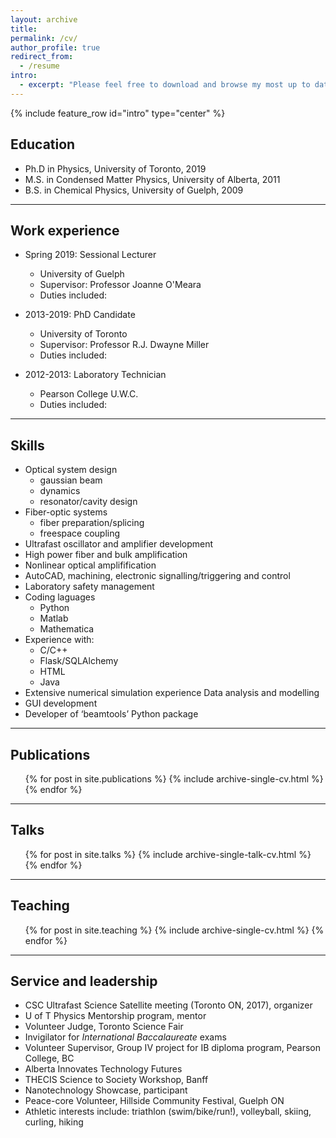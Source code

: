 ```yaml
---
layout: archive
title: 
permalink: /cv/
author_profile: true
redirect_from:
  - /resume
intro:
  - excerpt: "Please feel free to download and browse my most up to date CV **[found here](assets/downloads/cv-kylemanchee.pdf)**."
---
```


{% include feature_row id="intro" type="center" %}

## Education
* Ph.D in Physics, University of Toronto, 2019
* M.S. in Condensed Matter Physics, University of Alberta, 2011
* B.S. in Chemical Physics, University of Guelph, 2009

---
## Work experience
* Spring 2019: Sessional Lecturer
  * University of Guelph
  * Supervisor: Professor Joanne O'Meara
  * Duties included: 
  

* 2013-2019: PhD Candidate
  * University of Toronto
  * Supervisor: Professor R.J. Dwayne Miller
  * Duties included:


* 2012-2013: Laboratory Technician
  * Pearson College U.W.C.
  * Duties included: 


---  
## Skills
* Optical system design
  * gaussian beam
  * dynamics
  * resonator/cavity design
* Fiber-optic systems
  * fiber preparation/splicing
  * freespace coupling
* Ultrafast oscillator and amplifier development
* High power fiber and bulk amplification
* Nonlinear optical amplifification
* AutoCAD, machining, electronic signalling/triggering and control
* Laboratory safety management
* Coding laguages
  * Python
  * Matlab
  * Mathematica
* Experience with:
  * C/C++
  * Flask/SQLAlchemy
  * HTML
  * Java
* Extensive numerical simulation experience Data analysis and modelling
* GUI development
* Developer of ​‘beamtools’​ Python package


---
## Publications
  <ul>{% for post in site.publications %}
    {% include archive-single-cv.html %}
  {% endfor %}</ul>

---  
## Talks
  <ul>{% for post in site.talks %}
    {% include archive-single-talk-cv.html %}
  {% endfor %}</ul>

---  
## Teaching
  <ul>{% for post in site.teaching %}
    {% include archive-single-cv.html %}
  {% endfor %}</ul>

---  
## Service and leadership

* CSC Ultrafast Science Satellite meeting (Toronto ON, 2017), organizer
* U of T Physics Mentorship program, mentor 
* Volunteer Judge, Toronto Science Fair
* Invigilator for​ *International Baccalaureate* e​xams
* Volunteer Supervisor, Group IV project for IB diploma program, Pearson College, BC
* Alberta Innovates Technology Futures
* THECIS Science to Society Workshop, Banff
* Nanotechnology Showcase, participant
* Peace-core Volunteer, Hillside Community Festival, Guelph ON
* Athletic interests include: triathlon (swim/bike/run!), volleyball, skiing, curling, hiking
